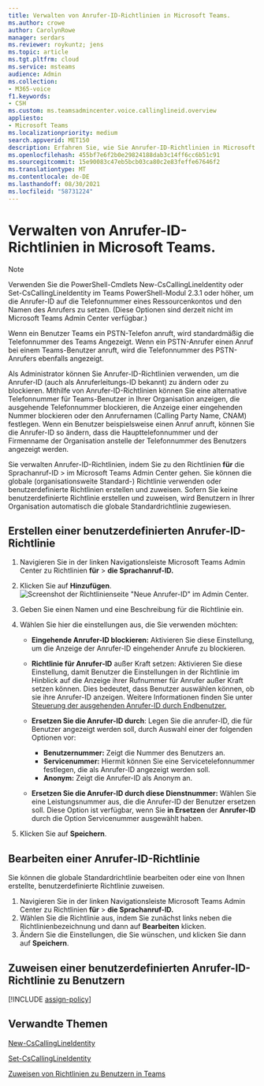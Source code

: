 ```yaml
---
title: Verwalten von Anrufer-ID-Richtlinien in Microsoft Teams.
ms.author: crowe
author: CarolynRowe
manager: serdars
ms.reviewer: roykuntz; jens
ms.topic: article
ms.tgt.pltfrm: cloud
ms.service: msteams
audience: Admin
ms.collection:
- M365-voice
f1.keywords:
- CSH
ms.custom: ms.teamsadmincenter.voice.callinglineid.overview
appliesto:
- Microsoft Teams
ms.localizationpriority: medium
search.appverid: MET150
description: Erfahren Sie, wie Sie Anrufer-ID-Richtlinien in Microsoft Teams verwenden und verwalten, um die Anrufer-ID Teams Benutzer in Ihrer Organisation zu ändern oder zu blockieren.
ms.openlocfilehash: 455bf7e6f2b0e29824188dab3c14ff6cc6b51c91
ms.sourcegitcommit: 15e90083c47eb5bcb03ca80c2e83feffe67646f2
ms.translationtype: MT
ms.contentlocale: de-DE
ms.lasthandoff: 08/30/2021
ms.locfileid: "58731224"
---
```

# <a name="manage-caller-id-policies-in-microsoft-teams"></a>Verwalten von Anrufer-ID-Richtlinien in Microsoft Teams.

> [!NOTE]
> Verwenden Sie die PowerShell-Cmdlets New-CsCallingLineIdentity oder Set-CsCallingLineIdentity im Teams PowerShell-Modul 2.3.1 oder höher, um die Anrufer-ID auf die Telefonnummer eines Ressourcenkontos und den Namen des Anrufers zu setzen. (Diese Optionen sind derzeit nicht im Microsoft Teams Admin Center verfügbar.) 

Wenn ein Benutzer Teams ein PSTN-Telefon anruft, wird standardmäßig die Telefonnummer des Teams Angezeigt. Wenn ein PSTN-Anrufer einen Anruf bei einem Teams-Benutzer anruft, wird die Telefonnummer des PSTN-Anrufers ebenfalls angezeigt.

Als Administrator können Sie Anrufer-ID-Richtlinien verwenden, um die Anrufer-ID (auch als Anruferleitungs-ID bekannt) zu ändern oder zu blockieren. Mithilfe von Anrufer-ID-Richtlinien können Sie eine alternative Telefonnummer für Teams-Benutzer in Ihrer Organisation anzeigen, die ausgehende Telefonnummer blockieren, die Anzeige einer eingehenden Nummer blockieren oder den Anrufernamen (Calling Party Name, CNAM) festlegen. Wenn ein Benutzer beispielsweise einen Anruf anruft, können Sie die Anrufer-ID so ändern, dass die Haupttelefonnummer und der Firmenname der Organisation anstelle der Telefonnummer des Benutzers angezeigt werden.

Sie verwalten Anrufer-ID-Richtlinien, indem Sie zu den Richtlinien **für** die Sprachanruf-ID  >   im Microsoft Teams Admin Center gehen. Sie können die globale (organisationsweite Standard-) Richtlinie verwenden oder benutzerdefinierte Richtlinien erstellen und zuweisen. Sofern Sie keine benutzerdefinierte Richtlinie erstellen und zuweisen, wird Benutzern in Ihrer Organisation automatisch die globale Standardrichtlinie zugewiesen.

## <a name="create-a-custom-caller-id-policy"></a>Erstellen einer benutzerdefinierten Anrufer-ID-Richtlinie

1. Navigieren Sie in der linken Navigationsleiste Microsoft Teams Admin Center zu Richtlinien **für**  >  **die Sprachanruf-ID.**
2. Klicken Sie auf **Hinzufügen**. <br>
![Screenshot der Richtlinienseite "Neue Anrufer-ID" im Admin Center.](media/caller-id-policies-add-policy.png)
3. Geben Sie einen Namen und eine Beschreibung für die Richtlinie ein.
4. Wählen Sie hier die einstellungen aus, die Sie verwenden möchten:

    - **Eingehende Anrufer-ID blockieren:** Aktivieren Sie diese Einstellung, um die Anzeige der Anrufer-ID eingehender Anrufe zu blockieren.
    - **Richtlinie für Anrufer-ID** außer Kraft setzen: Aktivieren Sie diese Einstellung, damit Benutzer die Einstellungen in der Richtlinie im Hinblick auf die Anzeige ihrer Rufnummer für Anrufer außer Kraft setzen können. Dies bedeutet, dass Benutzer auswählen können, ob sie ihre Anrufer-ID anzeigen. Weitere Informationen finden Sie unter [Steuerung der ausgehenden Anrufer-ID durch Endbenutzer.](./how-can-caller-id-be-used-in-your-organization.md#end-user-control-of-outbound-caller-id)
    - **Ersetzen Sie die Anrufer-ID durch**: Legen Sie die anrufer-ID, die für Benutzer angezeigt werden soll, durch Auswahl einer der folgenden Optionen vor:

        - **Benutzernummer:** Zeigt die Nummer des Benutzers an. 
        - **Servicenummer:** Hiermit können Sie eine Servicetelefonnummer festlegen, die als Anrufer-ID angezeigt werden soll.
        - **Anonym:** Zeigt die Anrufer-ID als Anonym an.

    - **Ersetzen Sie die Anrufer-ID durch diese Dienstnummer:** Wählen Sie eine Leistungsnummer aus, die die Anrufer-ID der Benutzer ersetzen soll. Diese Option ist verfügbar, wenn Sie **in Ersetzen** der **Anrufer-ID** durch die Option Servicenummer ausgewählt haben.

5. Klicken Sie auf **Speichern**.

## <a name="edit-a-caller-id-policy"></a>Bearbeiten einer Anrufer-ID-Richtlinie

Sie können die globale Standardrichtlinie bearbeiten oder eine von Ihnen erstellte, benutzerdefinierte Richtlinie zuweisen. 

1. Navigieren Sie in der linken Navigationsleiste Microsoft Teams Admin Center zu Richtlinien **für**  >  **die Sprachanruf-ID.**
2. Wählen Sie die Richtlinie aus, indem Sie zunächst links neben die Richtlinienbezeichnung und dann auf **Bearbeiten** klicken.
3. Ändern Sie die Einstellungen, die Sie wünschen, und klicken Sie dann auf **Speichern**.

## <a name="assign-a-custom-caller-id-policy-to-users"></a>Zuweisen einer benutzerdefinierten Anrufer-ID-Richtlinie zu Benutzern

[!INCLUDE [assign-policy](includes/assign-policy.md)]

## <a name="related-topics"></a>Verwandte Themen

[New-CsCallingLineIdentity](/powershell/module/skype/new-cscallinglineidentity?view=skype-ps)

[Set-CsCallingLineIdentity](/powershell/module/skype/set-cscallinglineidentity?view=skype-ps)

[Zuweisen von Richtlinien zu Benutzern in Teams](assign-policies.md)